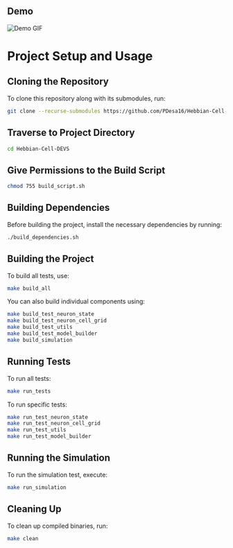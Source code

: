 ## Demo  
![Demo GIF](https://github.com/PDesa16/Hebbian-Cell-DEVS/blob/main/assets/demo.gif)

# Project Setup and Usage

## Cloning the Repository
To clone this repository along with its submodules, run:
```sh
git clone --recurse-submodules https://github.com/PDesa16/Hebbian-Cell-DEVS
```

## Traverse to Project Directory
```sh
cd Hebbian-Cell-DEVS
```
## Give Permissions to the Build Script
```sh
chmod 755 build_script.sh
```


## Building Dependencies
Before building the project, install the necessary dependencies by running:
```sh
./build_dependencies.sh
```

## Building the Project
To build all tests, use:
```sh
make build_all
```

You can also build individual components using:
```sh
make build_test_neuron_state
make build_test_neuron_cell_grid
make build_test_utils
make build_test_model_builder
make build_simulation
```

## Running Tests
To run all tests:
```sh
make run_tests
```

To run specific tests:
```sh
make run_test_neuron_state
make run_test_neuron_cell_grid
make run_test_utils
make run_test_model_builder
```

## Running the Simulation
To run the simulation test, execute:
```sh
make run_simulation
```

## Cleaning Up
To clean up compiled binaries, run:
```sh
make clean
```
